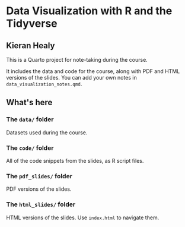 # Data Visualization with R and the Tidyverse

## Kieran Healy

This is a Quarto project for note-taking during the course. 

It includes the data and code for the course, along with PDF and HTML versions of the slides. 
You can add your own notes in `data_visualization_notes.qmd`. 

## What's here

### The `data/` folder

Datasets used during the course.

### The `code/` folder

All of the code snippets from the slides, as R script files.

### The `pdf_slides/` folder

PDF versions of the slides. 

### The `html_slides/` folder

HTML versions of the slides. Use `index.html` to navigate them.

